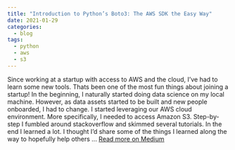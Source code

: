 ```yaml
---
title: "Introduction to Python’s Boto3: The AWS SDK the Easy Way"
date: 2021-01-29
categories:
  - blog
tags:
  - python
  - aws
  - s3
---
```


Since working at a startup with access to AWS and the cloud, I’ve had to learn some new tools. Thats been one of the most fun things about joining a startup! In the beginning, I naturally started doing data science on my local machine. However, as data assets started to be built and new people onboarded, I had to change. I started leveraging our AWS cloud environment. More specifically, I needed to access Amazon S3. Step-by-step I fumbled around stackoverflow and skimmed several tutorials. In the end I learned a lot. I thought I’d share some of the things I learned along the way to hopefully help others ... [Read more on Medium](https://towardsdatascience.com/introduction-to-pythons-boto3-c5ac2a86bb63)
